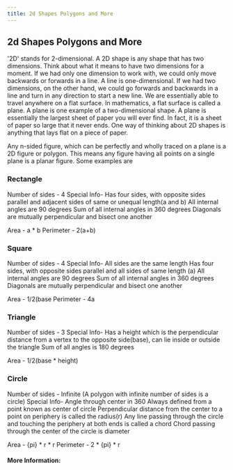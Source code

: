 ```yaml
---
title: 2d Shapes Polygons and More
---
```


## 2d Shapes Polygons and More
'2D' stands for 2-dimensional. A 2D shape is any shape that has two dimensions. Think about what it means to have two dimensions for a moment. If we had only one dimension to work with, we could only move backwards or forwards in a line. A line is one-dimensional. If we had two dimensions, on the other hand, we could go forwards and backwards in a line and turn in any direction to start a new line. We are essentially able to travel anywhere on a flat surface. In mathematics, a flat surface is called a plane. A plane is one example of a two-dimensional shape. A plane is essentially the largest sheet of paper you will ever find. In fact, it is a sheet of paper so large that it never ends. One way of thinking about 2D shapes is anything that lays flat on a piece of paper.

Any n-sided figure, which can be perfectly and wholly traced on a plane is a 2D figure or polygon. This means any figure having all points on a single plane is a planar figure. Some examples are 

### Rectangle
Number of sides - 4
Special Info- 
Has four sides, with opposite sides parallel and adjacent sides of same or unequal length(a and b)
All internal angles are 90 degrees
Sum of all internal angles in 360 degrees
Diagonals are mutually perpendicular and bisect one another

Area - a * b
Perimeter - 2(a+b)


### Square
Number of sides - 4
Special Info- All sides are the same length
Has four sides, with opposite sides parallel and all sides of same length (a)
All internal angles are 90 degrees
Sum of all internal angles in 360 degrees
Diagonals are mutually perpendicular and bisect one another

Area - 1/2(base 
Perimeter - 4a


### Triangle
Number of sides - 3
Special Info- 
Has a height which is the perpendicular distance from a vertex to the opposite side(base), can lie inside or outside the triangle
Sum of all angles is 180 degrees

Area - 1/2(base * height)


### Circle
Number of sides - Infinite (A polygon with infinite number of sides is a circle)
Special Info- 
Angle through center in 360
Always defined from a point known as center of circle
Perpendicular distance from the center to a point on periphery is called the radius(r)
Any line passing through the circle and touching the periphery at both ends is called a chord
Chord passing through the center of the circle is diameter

Area - {pi} * r * r
Perimeter - 2 * {pi} * r 



#### More Information:

